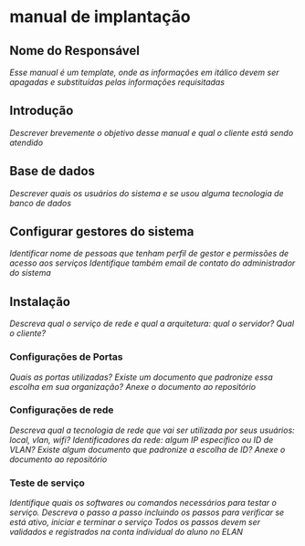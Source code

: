 # manual de implantação

## Nome do Responsável
_Esse manual é um template, onde as informações em itálico devem ser apagadas e substituídas pelas informações requisitadas_

## Introdução
_Descrever brevemente o objetivo desse manual e qual o cliente está sendo atendido_


## Base de dados
_Descrever quais os usuários do sistema e se usou alguma tecnologia de banco de dados_

## Configurar gestores do sistema
_Identificar nome de pessoas que tenham perfil de gestor e permissões de acesso aos serviços_
_Identifique também email de contato do administrador do sistema_

## Instalação
_Descreva qual o serviço de rede e qual a arquitetura: qual o servidor?  Qual o cliente?_

### Configurações de Portas
_Quais as portas utilizadas? Existe um documento que padronize essa escolha em sua organização? Anexe o documento ao repositório_

### Configurações de rede
_Descreva qual a tecnologia de rede que vai ser utilizada por seus usuários: local, vlan, wifi?_
_Identificadores da rede: algum IP específico ou ID de VLAN? Existe algum documento que padronize a escolha de ID? Anexe o documento ao  repositório_

### Teste de serviço
_Identifique quais os softwares ou comandos  necessários para testar o serviço. Descreva o passo a passo incluindo os passos para verificar se está ativo, iniciar e terminar o serviço_
_Todos os passos devem ser validados e registrados  na conta individual do aluno no ELAN_ 
